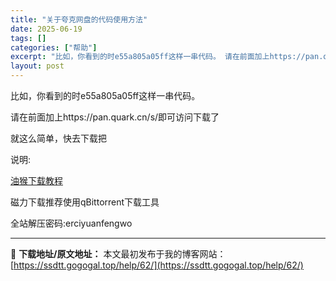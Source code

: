 ```yaml
---
title: "关于夸克网盘的代码使用方法"
date: 2025-06-19
tags: []
categories: ["帮助"]
excerpt: "比如，你看到的时e55a805a05ff这样一串代码。 请在前面加上https://pan.quark.cn/s/即可访问下载了 就这么简单，快去下载把 说明: 油猴下载教程 磁力下载推荐使用qBittorrent下载工具 全站解压密码:erciyuanfengwo"
layout: post
---
```


<div class="single-content">
<p>比如，你看到的时e55a805a05ff这样一串代码。</p>
<p>请在前面加上https://pan.quark.cn/s/即可访问下载了</p>
<p>就这么简单，快去下载把</p>
</div>
<div class="entry-title wow swing animated">
<p>说明:</p>
<p><a href="https://ssdtt.gogogal.top/help/52/" target="_blank" rel="noopener">油猴下载教程</a></p>
<p>磁力下载推荐使用qBittorrent下载工具</p>
<p>全站解压密码:erciyuanfengwo</p>
</div>


---
📖 **下载地址/原文地址：** 本文最初发布于我的博客网站：[https://ssdtt.gogogal.top/help/62/](https://ssdtt.gogogal.top/help/62/)
